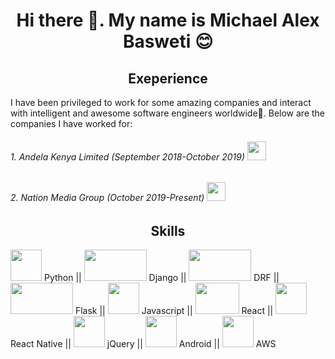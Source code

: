 <h1 align="center">Hi there 👋. My name is Michael Alex Basweti 😊</h1>

<h2 align="center">Exeperience</h2>
<p><sm>I have been privileged to work for some amazing companies and interact with intelligent and awesome software engineers worldwide💪. Below are the companies I have worked for:</sm></p>

<h6>1. Andela Kenya Limited (September 2018-October 2019) <img src="https://pbs.twimg.com/profile_images/1148217687442624513/W7czOPZB_400x400.png" width="30" height="30"/></h6>

<h6>2. Nation Media Group (October 2019-Present) <img src="https://www.nationmedia.com/wp-content/themes/nmg/dist/img/nmg-logo-blue.svg" width="30" height="30"/></h6>

<h2 align="center">Skills</h2>
<p><img src="https://cdn3.iconfinder.com/data/icons/logos-and-brands-adobe/512/267_Python-512.png" width="50" height="50"/> Python ||
<img src="https://e7.pngegg.com/pngimages/159/366/png-clipart-django-python-computer-icons-logo-python-text-label.png" width="100" height="50"/> Django ||
<img src="https://miro.medium.com/max/700/1*kR89JbQQK9aAkNVyxE63pg.png" width="100" height="50"/> DRF ||
<img src="https://miro.medium.com/max/1079/1*nvtdCw77Al6LgV8wt_ma6Q.png" width="100" height="50"/> Flask ||
<img src="https://www.devexhub.com/wp-content/uploads/2019/12/javascript-icon-png-23.png" width="50" height="50"/> Javascript ||
<img src="https://upload.wikimedia.org/wikipedia/commons/thumb/a/a7/React-icon.svg/1280px-React-icon.svg.png" width="70" height="50"/> React ||
<img src="https://www.nicepng.com/png/detail/222-2224770_react-native-icon-png.png" width="50" height="50"/> React Native ||
<img src="https://cdn.iconscout.com/icon/free/png-512/jquery-10-1175155.png" width="50" height="50"/> jQuery ||
<img src="https://cdn1.iconfinder.com/data/icons/logotypes/32/android-512.png" width="50" height="50"/> Android ||
<img src="https://img.icons8.com/color/452/amazon-web-services.png" width="50" height="50"/> AWS</p>



<!--
**michael-basweti/michael-basweti** is a ✨ _special_ ✨ repository because its `README.md` (this file) appears on your GitHub profile.

Here are some ideas to get you started:

- 🔭 I’m currently working on ...
- 🌱 I’m currently learning ...
- 👯 I’m looking to collaborate on ...
- 🤔 I’m looking for help with ...
- 💬 Ask me about ...
- 📫 How to reach me: ...
- 😄 Pronouns: ...
- ⚡ Fun fact: ...
-->
